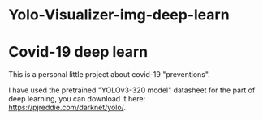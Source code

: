 # Yolo-Visualizer-img-deep-learn
# Covid-19 deep learn

This is a personal little project about covid-19 "preventions".

I have used the pretrained "YOLOv3-320 model" datasheet for the part of deep learning, you can download it here: https://pjreddie.com/darknet/yolo/.
